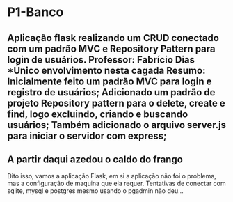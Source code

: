 # P1-Banco
Aplicação flask realizando um CRUD conectado com um padrão MVC e Repository Pattern para login de usuários.
Professor: Fabrício Dias *Único envolvimento nesta cagada
Resumo:
Inicialmente feito um padrão MVC para login e registro de usuários;
Adicionado um padrão de projeto Repository pattern para o delete, create e find, logo excluindo, criando e buscando usuários;
Também adicionado o arquivo server.js para iniciar o servidor com express;
---------------------------------------------------
A partir daqui azedou o caldo do frango
---------------------------------------------------
Dito isso, vamos a aplicação Flask, em si a aplicação não foi o problema, mas a configuração de maquina que ela requer.
Tentativas de conectar com sqlite, mysql e postgres mesmo usando o pgadmin não deu...
